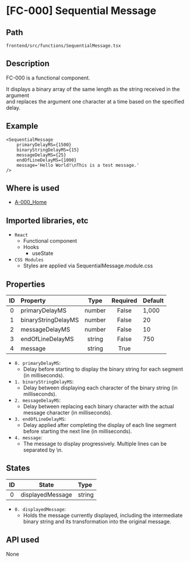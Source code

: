 # [FC-000] Sequential Message

## Path

```console
frontend/src/functions/SequentialMessage.tsx
```

## Description

FC-000 is a functional component.

It displays a binary array of the same length as the string received in the argument  
and replaces the argument one character at a time based on the specified delay.

## Example

```tsx
<SequentialMessage
    primaryDelayMS={1500}
    binaryStringDelayMS={15}
    messageDelayMS={25}
    endOfLineDelayMS={1000}
    message='Hello World!\nThis is a test message.'
/>
```

## Where is used

-   [A-000_Home](../screens/a-000_home.md)

## Imported libraries, etc

-   `React`
    -   Functional component
    -   Hooks
        -   useState
-   `CSS Modules`
    -   Styles are applied via SequentialMessage.module.css

## Properties

| ID  | Property            |  Type  | Required | Default |
| :-: | :------------------ | :----: | :------: | :------ |
|  0  | primaryDelayMS      | number |  False   | 1,000   |
|  1  | binaryStringDelayMS | number |  False   | 20      |
|  2  | messageDelayMS      | number |  False   | 10      |
|  3  | endOfLineDelayMS    | string |  False   | 750     |
|  4  | message             | string |   True   |         |

-   `0. primaryDelayMS`:
    -   Delay before starting to display the binary string for each segment (in milliseconds).
-   `1. binaryStringDelayMS`:
    -   Delay between displaying each character of the binary string (in milliseconds).
-   `2. messageDelayMS`:
    -   Delay between replacing each binary character with the actual message character (in milliseconds).
-   `3. endOfLineDelayMS`:
    -   Delay applied after completing the display of each line segment before starting the next line (in milliseconds).
-   `4. message`:
    -   The message to display progressively. Multiple lines can be separated by \n.

## States

| ID  |      State       | Type   |
| :-: | :--------------: | :----- |
|  0  | displayedMessage | string |

-   `0. displayedMessage`:
    -   Holds the message currently displayed, including the intermediate binary string and its transformation into the original message.

## API used

None
